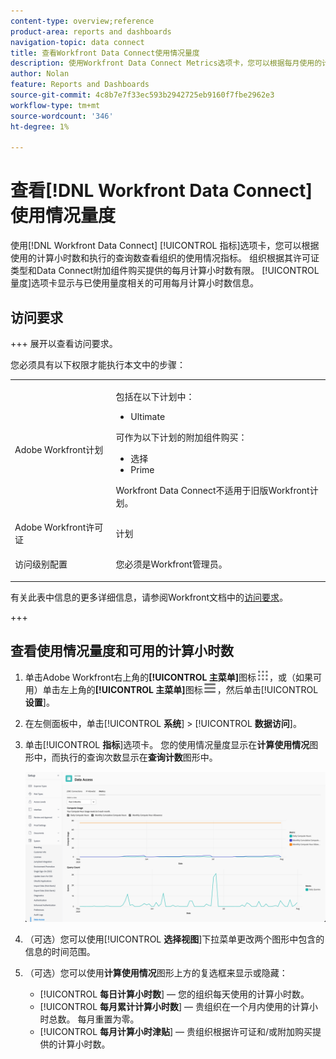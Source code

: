```yaml
---
content-type: overview;reference
product-area: reports and dashboards
navigation-topic: data connect
title: 查看Workfront Data Connect使用情况量度
description: 使用Workfront Data Connect Metrics选项卡，您可以根据每月使用的计算小时数和执行的查询数查看组织的使用量度。
author: Nolan
feature: Reports and Dashboards
source-git-commit: 4c8b7e7f33ec593b2942725eb9160f7fbe2962e3
workflow-type: tm+mt
source-wordcount: '346'
ht-degree: 1%

---
```


# 查看[!DNL Workfront Data Connect]使用情况量度

使用[!DNL Workfront Data Connect] [!UICONTROL 指标]选项卡，您可以根据使用的计算小时数和执行的查询数查看组织的使用情况指标。 组织根据其许可证类型和Data Connect附加组件购买提供的每月计算小时数有限。 [!UICONTROL 量度]选项卡显示与已使用量度相关的可用每月计算小时数信息。

## 访问要求

+++ 展开以查看访问要求。

您必须具有以下权限才能执行本文中的步骤：

<table style="table-layout:auto"> 
 <col> 
 <col> 
 <tbody> 
  <tr> 
   <td role="rowheader">Adobe Workfront计划</td> 
   <td><p>包括在以下计划中：</p>
    <ul>
        <li>Ultimate</li> 
    </ul>    
   <p>可作为以下计划的附加组件购买：</p> 
    <ul>
        <li>选择</li> 
        <li>Prime</li>
    </ul> 
    <p>Workfront Data Connect不适用于旧版Workfront计划。</p> 
   </td> </td> 
  </tr> 
  <tr> 
   <td role="rowheader">Adobe Workfront许可证</td> 
   <td>计划</td> 
  </tr> 
  <tr> 
   <td role="rowheader">访问级别配置</td> 
   <td> <p>您必须是Workfront管理员。</p></td> 
  </tr> 
 </tbody> 
</table>

有关此表中信息的更多详细信息，请参阅Workfront文档中的[访问要求](/help/quicksilver/administration-and-setup/add-users/access-levels-and-object-permissions/access-level-requirements-in-documentation.md)。

+++

## 查看使用情况量度和可用的计算小时数

1. 单击Adobe Workfront右上角的&#x200B;**[!UICONTROL 主菜单]**&#x200B;图标![主菜单](/help/_includes/assets/main-menu-icon.png)，或（如果可用）单击左上角的&#x200B;**[!UICONTROL 主菜单]**&#x200B;图标![主菜单](/help/_includes/assets/main-menu-icon-left-nav.png)，然后单击&#x200B;[!UICONTROL **设置**]。

1. 在左侧面板中，单击&#x200B;[!UICONTROL **系统**] > [!UICONTROL **数据访问**]。

1. 单击&#x200B;[!UICONTROL **指标**]&#x200B;选项卡。 您的使用情况量度显示在&#x200B;**计算使用情况**&#x200B;图形中，而执行的查询次数显示在&#x200B;**查询计数**&#x200B;图形中。

   ![Data Connect使用量度](/help/quicksilver/reports-and-dashboards/data-lake/assets/data-connect-usage-metrics.png)

1. （可选）您可以使用&#x200B;[!UICONTROL **选择视图**]&#x200B;下拉菜单更改两个图形中包含的信息的时间范围。

1. （可选）您可以使用&#x200B;**计算使用情况**&#x200B;图形上方的复选框来显示或隐藏：
   * [!UICONTROL **每日计算小时数**] — 您的组织每天使用的计算小时数。
   * [!UICONTROL **每月累计计算小时数**] — 贵组织在一个月内使用的计算小时总数。 每月重置为零。
   * [!UICONTROL **每月计算小时津贴**] — 贵组织根据许可证和/或附加购买提供的计算小时数。
